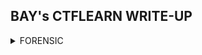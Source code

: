 ## BAY's CTFLEARN WRITE-UP

<details>

  
<summary> FORENSIC </summary>
<br>

  
|No. |Challenges|
|:--:|:--------:|
|1. |||



</details>



